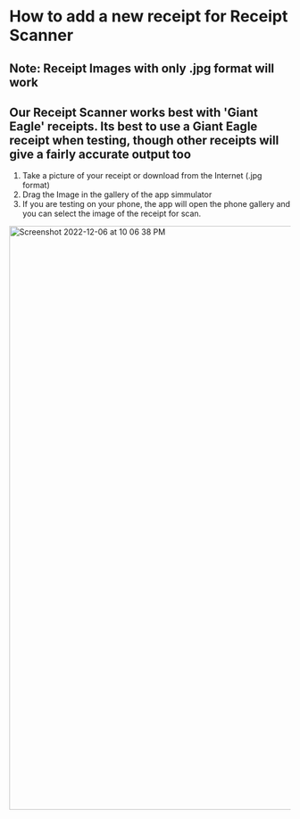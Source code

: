 # How to add a new receipt for Receipt Scanner 
## Note: Receipt Images with only .jpg format will work
## Our Receipt Scanner works best with 'Giant Eagle' receipts. Its best to use a Giant Eagle receipt when testing, though other receipts will give a fairly accurate output too

1. Take a picture of your receipt or download from the Internet (.jpg format) 
2. Drag the Image in the gallery of the app simmulator 
3. If you are testing on your phone, the app will open the phone gallery and you can select the image of the receipt for scan. 
<img width="1047" alt="Screenshot 2022-12-06 at 10 06 38 PM" src="https://user-images.githubusercontent.com/54990502/206078553-2fc57d8e-34b1-41bf-8679-9908287baa2a.png">
